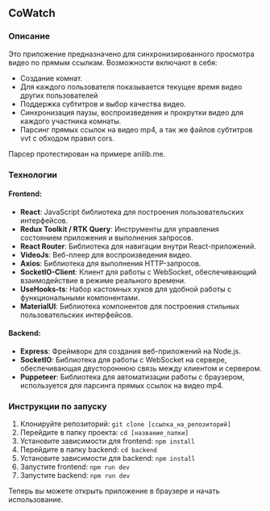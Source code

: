 ## CoWatch

### Описание

Это приложение предназначено для синхронизированного просмотра видео по прямым ссылкам. Возможности включают в себя:

- Создание комнат.
- Для каждого пользователя показывается текущее время видео других пользователей 
- Поддержка субтитров и выбор качества видео.
- Синхронизация паузы, воспроизведения и прокрутки видео для каждого участника комнаты.
- Парсинг прямых ссылок на видео mp4, а так же файлов субтитров vvt с обходом правил cors.

Парсер протестирован на примере anilib.me.

### Технологии

#### Frontend:
- **React**: JavaScript библиотека для построения пользовательских интерфейсов.
- **Redux Toolkit / RTK Query**: Инструменты для управления состоянием приложения и выполнения запросов.
- **React Router**: Библиотека для навигации внутри React-приложений.
- **VideoJs**: Веб-плеер для воспроизведения видео.
- **Axios**: Библиотека для выполнения HTTP-запросов.
- **SocketIO-Client**: Клиент для работы с WebSocket, обеспечивающий взаимодействие в режиме реального времени.
- **UseHooks-ts**: Набор кастомных хуков для удобной работы с функциональными компонентами.
- **MaterialUI**: Библиотека компонентов для построения стильных пользовательских интерфейсов.

#### Backend:
- **Express**: Фреймворк для создания веб-приложений на Node.js.
- **SocketIO**: Библиотека для работы с WebSocket на сервере, обеспечивающая двустороннюю связь между клиентом и сервером.
- **Puppeteer**: Библиотека для автоматизации работы с браузером, используется для парсинга прямых ссылок на видео mp4.

### Инструкции по запуску

1. Клонируйте репозиторий: `git clone [ссылка_на_репозиторий]`
2. Перейдите в папку проекта: `cd [название_папки]`
3. Установите зависимости для frontend: `npm install`
4. Перейдите в папку backend: `cd backend`
5. Установите зависимости для backend: `npm install`
6. Запустите frontend: `npm run dev`
7. Запустите backend: `npm run dev`

Теперь вы можете открыть приложение в браузере и начать использование.
